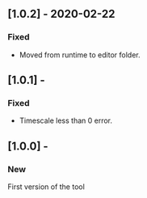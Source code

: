 ## [1.0.2] - 2020-02-22

### Fixed
- Moved from runtime to editor folder.


## [1.0.1] -

### Fixed
- Timescale less than 0 error.

## [1.0.0] -

### New
First version of the tool
